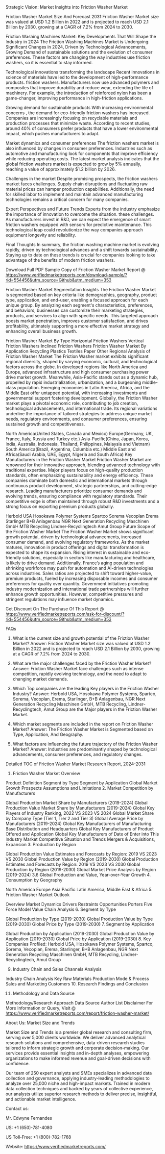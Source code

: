 Strategic Vision: Market Insights into Friction Washer Market


Friction Washer Market Size And Forecast 2031
Friction Washer Market size was valued at USD 1.2 Billion in 2022 and is projected to reach USD 2.1 Billion by 2030, growing at a CAGR of 7.2% from 2024 to 2030.

Friction Washing Machines Market: Key Developments That Will Shape the Industry in 2024
The Friction Washing Machines Market is Undergoing Significant Changes in 2024, Driven by Technological Advancements, Growing Demand of sustainable solutions and the evolution of consumer preferences. These factors are changing the way industries use friction washers, so it is essential to stay informed.

Technological innovations transforming the landscape
Recent innovations in science of materials have led to the development of high-performance products. friction washers. Manufacturers now use advanced polymers and composites that improve durability and reduce wear, extending the life of machinery. For example, the introduction of reinforced nylon has been a game-changer, improving performance in high-friction applications.

Growing demand for sustainable products
With increasing environmental concerns , the demand for eco-friendly friction washers has increased. Companies are increasingly focusing on recyclable materials and production processes that minimize waste. According to recent studies, around 40% of consumers prefer products that have a lower environmental impact, which pushes manufacturers to adapt.

Market dynamics and consumer preferences
The friction washers market is also influenced by changes in consumer preferences. Industries such as automotive and manufacturing look for components that improve efficiency while reducing operating costs. The latest market analysis indicates that the global friction washers market is expected to grow by 5% annually, reaching a value of approximately $1.2 billion by 2026.

Challenges in the market
Despite promising prospects, the friction washers market faces challenges. Supply chain disruptions and fluctuating raw material prices can hamper production capabilities. Additionally, the need for skilled labor to implement and maintain advanced manufacturing technologies remains a critical concern for many companies.

Expert Perspectives and Future Trends
Experts from the industry emphasize the importance of innovation to overcome the situation. these challenges. As manufacturers invest in R&D, we can expect the emergence of smart friction washers equipped with sensors for predictive maintenance. This technological leap could revolutionize the way companies approach equipment longevity and reliability.

Final Thoughts
In summary, the friction washing machine market is evolving rapidly, driven by technological advances and a shift towards sustainability. Staying up to date on these trends is crucial for companies looking to take advantage of the benefits of modern friction washers.

Download Full PDF Sample Copy of Friction Washer Market Report @ https://www.verifiedmarketreports.com/download-sample/?rid=554456&utm_source=Github&utm_medium=353

Friction Washer Market Segmentation Insights
The Friction Washer Market is segmented based on key criteria like demographics, geography, product type, application, and end-user, enabling a focused approach for each unique group. By analyzing each segment's characteristics, preferences, and behaviors, businesses can customize their marketing strategies, products, and services to align with specific needs. This targeted approach boosts market penetration, improves customer satisfaction, and drives profitability, ultimately supporting a more effective market strategy and enhancing overall business growth.

Friction Washer Market By Type
Horizontal Friction Washers
Vertical Friction Washers
Inclined Friction Washers
Friction Washer Market By Application
Recycling
Plastics
Textiles
Paper
Other
Regional Analysis of Friction Washer Market
The Friction Washer market exhibits significant regional diversity, shaped by varying economic, cultural, and technological factors across the globe. In developed regions like North America and Europe, advanced infrastructure and high consumer purchasing power drive market growth. Meanwhile, Asia-Pacific stands out as a dynamic hub, propelled by rapid industrialization, urbanization, and a burgeoning middle-class population. Emerging economies in Latin America, Africa, and the Middle East offer untapped potential, with increasing investments and governmental support fostering development. Globally, the Friction Washer market plays a pivotal economic role, contributing to job creation, technological advancements, and international trade. Its regional variations underline the importance of tailored strategies to address unique market needs, regulatory environments, and consumer preferences, ensuring sustained growth and competitiveness.

North America(United States, Canada and Mexico)
Europe(Germany, UK, France, Italy, Russia and Turkey etc.)
Asia-Pacific(China, Japan, Korea, India, Australia, Indonesia, Thailand, Philippines, Malaysia and Vietnam)
South America(Brazil, Argentina, Columbia etc.)
Middle East and Africa(Saudi Arabia, UAE, Egypt, Nigeria and South Africa)
Key Manufacturers in the Friction Washer Market
Friction Washer Market are renowned for their innovative approach, blending advanced technology with traditional expertise. Major players focus on high-quality production standards, often emphasizing sustainability and energy efficiency. These companies dominate both domestic and international markets through continuous product development, strategic partnerships, and cutting-edge research. Leading manufacturers prioritize consumer demands and evolving trends, ensuring compliance with regulatory standards. Their competitive edge is often maintained through robust R&D investments and a strong focus on exporting premium products globally.

Herbold USA
Hosokawa Polymer Systems
Spartco
Sorema
Vecoplan
Erema
Starlinger
B+B Anlagenbau
NGR Next Generation Recycling Maschinen GmbH
MTB Recycling
Lindner-Recyclingtech
Amut Group
Future Scope of the Friction Washer Market
The Friction Washer Market shows significant growth potential, driven by technological advancements, increased consumer demand, and evolving regulatory frameworks. As the market matures, innovation in product offerings and digital transformation is expected to shape its expansion. Rising interest in sustainable and eco-friendly solutions, especially in sectors like manufacturing and healthcare, is likely to drive demand. Additionally, France’s aging population and shrinking workforce may push for automation and AI-driven technologies across industries. Sales ratios are projected to shift toward higher-value, premium products, fueled by increasing disposable incomes and consumer preferences for quality over quantity. Government initiatives promoting industry modernization and international trade partnerships will further enhance growth opportunities. However, competitive pressures and stringent regulations may influence market dynamics.

Get Discount On The Purchase Of This Report @ https://www.verifiedmarketreports.com/ask-for-discount/?rid=554456&utm_source=Github&utm_medium=353

FAQs
1. What is the current size and growth potential of the Friction Washer Market?
Answer: Friction Washer Market size was valued at USD 1.2 Billion in 2022 and is projected to reach USD 2.1 Billion by 2030, growing at a CAGR of 7.2% from 2024 to 2030.

2. What are the major challenges faced by the Friction Washer Market?
Answer: Friction Washer Market face challenges such as intense competition, rapidly evolving technology, and the need to adapt to changing market demands.

3. Which Top companies are the leading Key players in the Friction Washer Industry?
Answer: Herbold USA, Hosokawa Polymer Systems, Spartco, Sorema, Vecoplan, Erema, Starlinger, B+B Anlagenbau, NGR Next Generation Recycling Maschinen GmbH, MTB Recycling, Lindner-Recyclingtech, Amut Group are the Major players in the Friction Washer Market.

4. Which market segments are included in the report on Friction Washer Market?
Answer: The Friction Washer Market is Segmented based on Type, Application, And Geography.

5. What factors are influencing the future trajectory of the Friction Washer Market?
Answer: Industries are predominantly shaped by technological advancements, consumer preferences, and regulatory changes.

Detailed TOC of Friction Washer Market Research Report, 2024-2031
1. Friction Washer Market Overview

Product Definition
Segment by Type
Segment by Application
Global Market Growth Prospects
Assumptions and Limitations
2. Market Competition by Manufacturers

Global Production Market Share by Manufacturers (2019-2024)
Global Production Value Market Share by Manufacturers (2019-2024)
Global Key Players of Industry Ranking, 2022 VS 2023 VS 2024
Global Market Share by Company Type (Tier 1, Tier 2 and Tier 3)
Global Average Price by Manufacturers (2019-2024)
Global Key Manufacturers of Manufacturing Base Distribution and Headquarters
Global Key Manufacturers of Product Offered and Application
Global Key Manufacturers of Date of Enter into This Industry
Market Competitive Situation and Trends
Mergers & Acquisitions, Expansion
3. Production by Region

Global Production Value Estimates and Forecasts by Region: 2019 VS 2023 VS 2030
Global Production Value by Region (2019-2030)
Global Production Estimates and Forecasts by Region: 2019 VS 2023 VS 2030
Global Production by Region (2019-2030)
Global Market Price Analysis by Region (2019-2024) 3.6 Global Production and Value, Year-over-Year Growth
4. Consumption by Geography

North America
Europe
Asia Pacific
Latin America, Middle East & Africa
5. Friction Washer Market Outlook

Overview
Market Dynamics
Drivers
Restraints
Opportunities
Porters Five Force Model
Value Chain Analysis 
6. Segment by Type

Global Production by Type (2019-2030)
Global Production Value by Type (2019-2030)
Global Price by Type (2019-2030)
7. Segment by Application

Global Production by Application (2019-2030)
Global Production Value by Application (2019-2030)
Global Price by Application (2019-2030)
8. Key Companies Profiled: Herbold USA, Hosokawa Polymer Systems, Spartco, Sorema, Vecoplan, Erema, Starlinger, B+B Anlagenbau, NGR Next Generation Recycling Maschinen GmbH, MTB Recycling, Lindner-Recyclingtech, Amut Group

9. Industry Chain and Sales Channels Analysis

Industry Chain Analysis
Key Raw Materials
Production Mode & Process
Sales and Marketing
Customers
10. Research Findings and Conclusion

11. Methodology and Data Source

Methodology/Research Approach
Data Source
Author List
Disclaimer
For More Information or Query, Visit @ https://www.verifiedmarketreports.com/report/friction-washer-market/

About Us: Market Size and Trends

Market Size and Trends is a premier global research and consulting firm, serving over 5,000 clients worldwide. We deliver advanced analytical research solutions and comprehensive, data-driven research studies tailored to inform strategic growth and corporate decision-making. Our services provide essential insights and in-depth analyses, empowering organizations to make informed revenue and goal-driven decisions with confidence.

Our team of 250 expert analysts and SMEs specializes in advanced data collection and governance, applying industry-leading methodologies to analyze over 25,000 niche and high-impact markets. Trained in modern data collection techniques and backed by years of collective experience, our analysts utilize superior research methods to deliver precise, insightful, and actionable market intelligence.

Contact us:

Mr. Edwyne Fernandes

US: +1 (650)-781-4080

US Toll-Free: +1 (800)-782-1768

Website: https://www.verifiedmarketreports.com/
